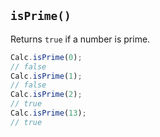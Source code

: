 ## `isPrime()`

Returns `true` if a number is prime.

```javascript
Calc.isPrime(0);
// false
Calc.isPrime(1);
// false
Calc.isPrime(2);
// true
Calc.isPrime(13);
// true
```

